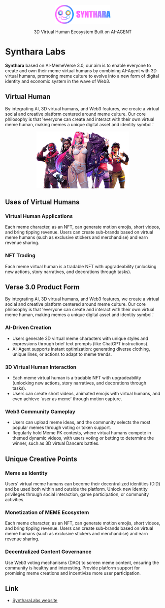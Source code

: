 <p align="center">
  <a href="https://syntharalabs.io">
    <img src="./assets/logo.png" alt="SyntharaLabs Logo" width="180">
  </a>
</p>

<p align="center">
  3D Virtual Human Ecosystem Built on AI-AGENT
</p>

# Synthara Labs

**Synthara** based on AI-MemeVerse 3.0, our aim is to enable everyone to create and own their meme virtual humans by combining AI-Agent with 3D virtual humans, promoting meme culture to evolve into a new form of digital identity and economic system in the wave of Web3.

## Virtual Human

By integrating AI, 3D virtual humans, and Web3 features, we create a virtual social and creative platform centered around meme culture. Our core philosophy is that 'everyone can create and interact with their own virtual meme human, making memes a unique digital asset and identity symbol.'

<p align="center">
    <img src="./assets/3d-agent.png">
</p>

## Uses of Virtual Humans

### Virtual Human Applications
Each meme character, as an NFT, can generate motion emojis, short videos, and bring tipping revenue. Users can create sub-brands based on virtual meme humans (such as exclusive stickers and merchandise) and earn revenue sharing.

### NFT Trading
Each meme virtual human is a tradable NFT with upgradeability (unlocking new actions, story narratives, and decorations through tasks).

## Verse 3.0 Product Form
By integrating AI, 3D virtual humans, and Web3 features, we create a virtual social and creative platform centered around meme culture. Our core philosophy is that 'everyone can create and interact with their own virtual meme human, making memes a unique digital asset and identity symbol.'

### AI-Driven Creation
- Users generate 3D virtual meme characters with unique styles and expressions through brief text prompts (like ChatGPT instructions).
- AI-Agent supports instant optimization: generating diverse clothing, unique lines, or actions to adapt to meme trends.

### 3D Virtual Human Interaction
- Each meme virtual human is a tradable NFT with upgradeability (unlocking new actions, story narratives, and decorations through tasks).
- Users can create short videos, animated emojis with virtual humans, and even achieve 'user as meme' through motion capture.

### Web3 Community Gameplay
- Users can upload meme ideas, and the community selects the most popular memes through voting or token support.
- Regularly hold Meme PK contests, where virtual humans compete in themed dynamic videos, with users voting or betting to determine the winner, such as 3D virtual Dancers battles.

## Unique Creative Points

### Meme as Identity
Users' virtual meme humans can become their decentralized identities (DiD) and be used both within and outside the platform. Unlock new identity privileges through social interaction, game participation, or community activities.

### Monetization of MEME Ecosystem
Each meme character, as an NFT, can generate motion emojis, short videos, and bring tipping revenue. Users can create sub-brands based on virtual meme humans (such as exclusive stickers and merchandise) and earn revenue sharing.

### Decentralized Content Governance
Use Web3 voting mechanisms (DAO) to screen meme content, ensuring the community is healthy and interesting. Provide platform support for promising meme creations and incentivize more user participation.

## Link

- [SyntharaLabs website](https://www.syntharalabs.io)